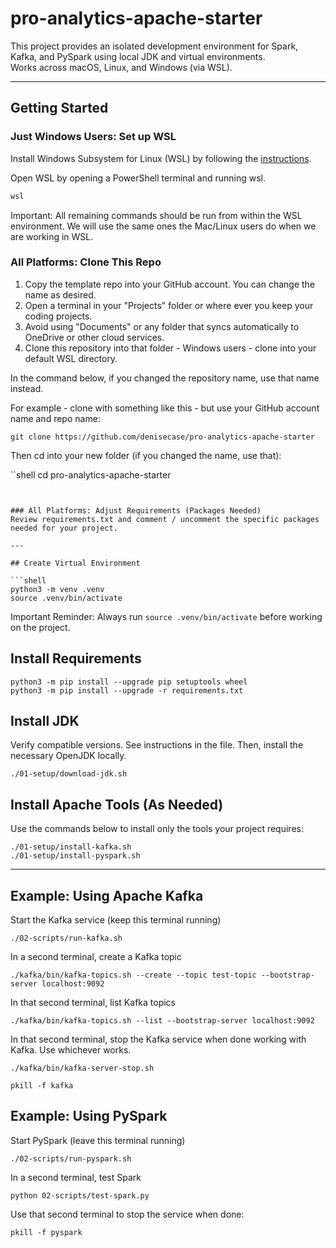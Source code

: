 # pro-analytics-apache-starter

This project provides an isolated development environment for Spark, Kafka, and PySpark using local JDK and virtual environments.  
Works across macOS, Linux, and Windows (via WSL).  

---

## Getting Started

### Just Windows Users: Set up WSL 

Install Windows Subsystem for Linux (WSL) by following the [instructions](01-setup/windows-users-install-wsl.md).

Open WSL by opening a PowerShell terminal and running wsl. 

```powershell
wsl
```

Important: All remaining commands should be run from within the WSL environment. We will use the same ones the Mac/Linux users do when we are working in WSL. 



### All Platforms: Clone This Repo

1. Copy the template repo into your GitHub account. You can change the name as desired.
2. Open a terminal in your "Projects" folder or where ever you keep your coding projects.
3. Avoid using "Documents" or any folder that syncs automatically to OneDrive or other cloud services.
4. Clone this repository into that folder - Windows users - clone into your default WSL directory. 

In the command below, if you changed the repository name, use that name instead.  

For example - clone with something like this - but use your GitHub account name and repo name:

```shell
git clone https://github.com/denisecase/pro-analytics-apache-starter
```

Then cd into your new folder (if you changed the name, use that):

``shell
cd pro-analytics-apache-starter
```


### All Platforms: Adjust Requirements (Packages Needed)  
Review requirements.txt and comment / uncomment the specific packages needed for your project.  

---

## Create Virtual Environment

```shell
python3 -m venv .venv
source .venv/bin/activate
```

Important Reminder: Always run `source .venv/bin/activate` before working on the project.


## Install Requirements

```shell
python3 -m pip install --upgrade pip setuptools wheel
python3 -m pip install --upgrade -r requirements.txt

```


## Install JDK

Verify compatible versions. 
See instructions in the file. 
Then, install the necessary OpenJDK locally. 

```shell
./01-setup/download-jdk.sh
```

## Install Apache Tools (As Needed)

Use the commands below to install only the tools your project requires:

```shell
./01-setup/install-kafka.sh
./01-setup/install-pyspark.sh
```

---

## Example: Using Apache Kafka

Start the Kafka service (keep this terminal running)

```shell
./02-scripts/run-kafka.sh
```

In a second terminal, create a Kafka topic

```shell
./kafka/bin/kafka-topics.sh --create --topic test-topic --bootstrap-server localhost:9092
```

In that second terminal, list Kafka topics

```shell
./kafka/bin/kafka-topics.sh --list --bootstrap-server localhost:9092
```

In that second terminal, stop the Kafka service when done working with Kafka. Use whichever works. 

```shell
./kafka/bin/kafka-server-stop.sh

pkill -f kafka
```


## Example: Using PySpark

Start PySpark (leave this terminal running)

```shell
./02-scripts/run-pyspark.sh
```

In a second terminal, test Spark
```shell
python 02-scripts/test-spark.py
```


Use that second terminal to stop the service when done:

```shell
pkill -f pyspark
```




